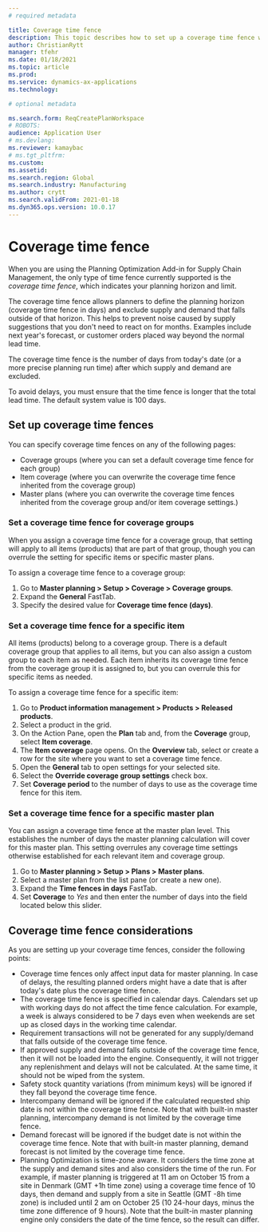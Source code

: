 ```yaml
---
# required metadata

title: Coverage time fence
description: This topic describes how to set up a coverage time fence when you are using Planning Optimization. The coverage time fence indicates your planning horizon and limit.
author: ChristianRytt
manager: tfehr
ms.date: 01/18/2021
ms.topic: article
ms.prod: 
ms.service: dynamics-ax-applications
ms.technology: 

# optional metadata

ms.search.form: ReqCreatePlanWorkspace
# ROBOTS: 
audience: Application User
# ms.devlang: 
ms.reviewer: kamaybac
# ms.tgt_pltfrm: 
ms.custom: 
ms.assetid: 
ms.search.region: Global
ms.search.industry: Manufacturing
ms.author: crytt
ms.search.validFrom: 2021-01-18
ms.dyn365.ops.version: 10.0.17
---
```


# Coverage time fence

When you are using the Planning Optimization Add-in for Supply Chain Management, the only type of time fence currently supported is the *coverage time fence*, which indicates your planning horizon and limit.

The coverage time fence allows planners to define the planning horizon (coverage time fence in days) and exclude supply and demand that falls outside of that horizon. This helps to prevent noise caused by supply suggestions that you don't need to react on for months. Examples include next year's forecast, or customer orders placed way beyond the normal lead time.

The coverage time fence is the number of days from today's date (or a more precise planning run time) after which supply and demand are excluded.

To avoid delays, you must ensure that the time fence is longer that the total lead time. The default system value is 100 days.

## Set up coverage time fences

You can specify coverage time fences on any of the following pages:

- Coverage groups (where you can set a default coverage time fence for each group)
- Item coverage (where you can overwrite the coverage time fence inherited from the coverage group)
- Master plans (where you can overwrite the coverage time fences inherited from the coverage group and/or item coverage settings.)

### Set a coverage time fence for coverage groups

When you assign a coverage time fence for a coverage group, that setting will apply to all items (products) that are part of that group, though you can overrule the setting for specific items or specific master plans.

To assign a coverage time fence to a coverage group:

1. Go to **Master planning \> Setup \> Coverage \> Coverage groups**.
1. Expand the **General** FastTab.
1. Specify the desired value for **Coverage time fence (days)**.

### Set a coverage time fence for a specific item

All items (products) belong to a coverage group. There is a default coverage group that applies to all items, but you can also assign a custom group to each item as needed. Each item inherits its coverage time fence from the coverage group it is assigned to, but you can overrule this for specific items as needed.

To assign a coverage time fence for a specific item:

1. Go to **Product information management \> Products \> Released products**.
1. Select a product in the grid.
1. On the Action Pane, open the **Plan** tab and, from the **Coverage** group, select **Item coverage**.
1. The **Item coverage** page opens. On the **Overview** tab, select or create a row for the site where you want to set a coverage time fence.
1. Open the **General** tab to open settings for your selected site.
1. Select the **Override coverage group settings** check box.
1. Set **Coverage period** to the number of days to use as the coverage time fence for this item.  <!-- KFM: The Coverage period setting is read-only for me. There is also a setting here called "Coverage time fence (days)", so why don't we use that one? There are several settings here, are all of them actually relevant for adjusting the time fence? -->

### Set a coverage time fence for a specific master plan

You can assign a coverage time fence at the master plan level. This establishes the number of days the master planning calculation will cover for this master plan. This setting overrules any coverage time settings otherwise established for each relevant item and coverage group.

1. Go to **Master planning \> Setup \> Plans \> Master plans**.
1. Select a master plan from the list pane (or create a new one).
1. Expand the **Time fences in days** FastTab.
1. Set **Coverage** to *Yes* and then enter the number of days into the field located below this slider.

## Coverage time fence considerations

As you are setting up your coverage time fences, consider the following points:

- Coverage time fences only affect input data for master planning. In case of delays, the resulting planned orders might have a date that is after today's date plus the coverage time fence.
- The coverage time fence is specified in calendar days. Calendars set up with working days do not affect the time fence calculation. For example, a week is always considered to be 7 days even when weekends are set up as closed days in the working time calendar.
- Requirement transactions will not be generated for any supply/demand that falls outside of the coverage time fence.
- If approved supply and demand falls outside of the coverage time fence, then it will not be loaded into the engine. Consequently, it will not trigger any replenishment and delays will not be calculated. At the same time, it should not be wiped from the system.
- Safety stock quantity variations (from minimum keys) will be ignored if they fall beyond the coverage time fence.
- Intercompany demand will be ignored if the calculated requested ship date is not within the coverage time fence. Note that with built-in master planning, intercompany demand is not limited by the coverage time fence.
- Demand forecast will be ignored if the budget date is not within the coverage time fence. Note that with built-in master planning, demand forecast is not limited by the coverage time fence.
- Planning Optimization is time-zone aware. It considers the time zone at the supply and demand sites and also considers the time of the run. For example, if master planning is triggered at 11 am on October 15 from a site in Denmark (GMT +1h time zone) using a coverage time fence of 10 days, then demand and supply from a site in Seattle (GMT -8h time zone) is included until 2 am on October 25 (10 24-hour days, minus the time zone difference of 9 hours). Note that the built-in master planning engine only considers the date of the time fence, so the result can differ.

